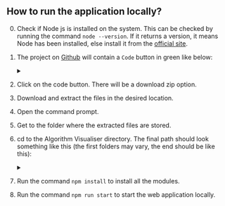 ## How to run the application locally?

0. Check if Node js is installed on the system. This can be checked by running the command `node --version`. If it returns a version, it means Node has been installed, else install it from the [official site](https://nodejs.org/en).
1. The project on [Github](https://github.com/archishmanghos/Algorithm-Visualisier) will contain a `Code` button in green like below:

   <details><summary></summary>

   ![](pictures/code-image.png)

   </details>

2. Click on the code button. There will be a download zip option.
3. Download and extract the files in the desired location.
4. Open the command prompt.
5. Get to the folder where the extracted files are stored.
6. cd to the Algorithm Visualiser directory. The final path should look something like this (the first folders may vary, the end should be like this):
   <details><summary></summary>

   ![](pictures/terminal.png)

   </details>

7. Run the command `npm install` to install all the modules.
8. Run the command `npm run start` to start the web application locally.

